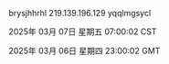 brysjhhrhl 219.139.196.129 yqqlmgsycl

2025年 03月 07日 星期五 07:00:02 CST

2025年 03月 06日 星期四 23:00:02 GMT
